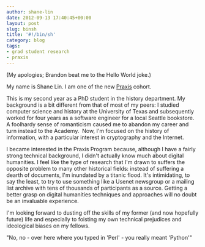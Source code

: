 ```yaml
---
author: shane-lin
date: 2012-09-13 17:40:45+00:00
layout: post
slug: binsh
title: '#!/bin/sh'
category: blog
tags:
- grad student research
- praxis
---
```


(My apologies; Brandon beat me to the Hello World joke.)

My name is Shane Lin. I am one of the new [Praxis](http://praxis.scholarslab.org/) cohort.

This is my second year as a PhD student in the history department. My background is a bit different from that of most of my peers: I studied computer science and history at the University of Texas and subsequently worked for four years as a software engineer for a local Seattle bookstore. A foolhardy sense of romanticism caused me to abandon my career and turn instead to the Academy.  Now, I'm focused on the history of information, with a particular interest in cryptography and the Internet.

I became interested in the Praxis Program because, although I have a fairly strong technical background, I didn't actually know much about digital humanities. I feel like the type of research that I'm drawn to suffers the opposite problem to many other historical fields: instead of suffering a dearth of documents, I'm inundated by a titanic flood. It's intimidating, to say the least, to try to use something like a Usenet newsgroup or a mailing list archive with tens of thousands of participants as a source. Getting a better grasp on digital humanities techniques and approaches will no doubt be an invaluable experience.

I'm looking forward to dusting off the skills of my former (and now hopefully future) life and especially to foisting my own technical prejudices and ideological biases on my fellows.

"No, no - over here where you typed in 'Perl' - you really meant 'Python'"
